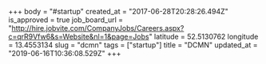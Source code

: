 +++
body = "#startup"
created_at = "2017-06-28T20:28:26.494Z"
is_approved = true
job_board_url = "http://hire.jobvite.com/CompanyJobs/Careers.aspx?c=qrR9Vfw6&s=Website&nl=1&page=Jobs"
latitude = 52.5130762
longitude = 13.4553134
slug = "dcmn"
tags = ["startup"]
title = "DCMN"
updated_at = "2019-06-16T10:36:08.529Z"
+++
